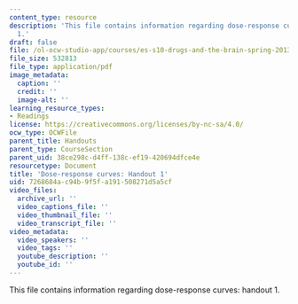 ```yaml
---
content_type: resource
description: 'This file contains information regarding dose-response curves: handout
  1.'
draft: false
file: /ol-ocw-studio-app/courses/es-s10-drugs-and-the-brain-spring-2013/7268684ac94b9f5fa191508271d5a5cf_MITES_S10S13_Doseresp1w7.pdf
file_size: 532813
file_type: application/pdf
image_metadata:
  caption: ''
  credit: ''
  image-alt: ''
learning_resource_types:
- Readings
license: https://creativecommons.org/licenses/by-nc-sa/4.0/
ocw_type: OCWFile
parent_title: Handouts
parent_type: CourseSection
parent_uid: 38ce298c-d4ff-138c-ef19-420694dfce4e
resourcetype: Document
title: 'Dose-response curves: Handout 1'
uid: 7268684a-c94b-9f5f-a191-508271d5a5cf
video_files:
  archive_url: ''
  video_captions_file: ''
  video_thumbnail_file: ''
  video_transcript_file: ''
video_metadata:
  video_speakers: ''
  video_tags: ''
  youtube_description: ''
  youtube_id: ''
---
```

This file contains information regarding dose-response curves: handout 1.